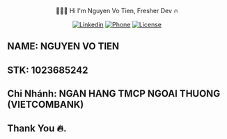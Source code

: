 <p align="center">👨🏻‍💻 Hi I'm Nguyen Vo Tien, Fresher Dev 🔥</p>
<p align="center">
<a href="https://github.com/NguyenVoTien?tab=overview&from=2024-01-01&to=2024-01-21"><img src="https://avatars.githubusercontent.com/u/63088804?v=4" alt="Linkedin"></a>
<a href="tel:0829310012"><img src="https://img.icons8.com/color/48/000000/apple-phone.png" alt="Phone"></a>
<a href = "mailto:tienvo28052000@gmail.com"><img src="https://img.icons8.com/fluency/48/000000/send-mass-email.png" alt="License"></a>
</p>

## NAME: NGUYEN VO TIEN  

## STK: 1023685242

## Chi Nhánh: NGAN HANG TMCP NGOAI THUONG (VIETCOMBANK)


## Thank You 🔥.
